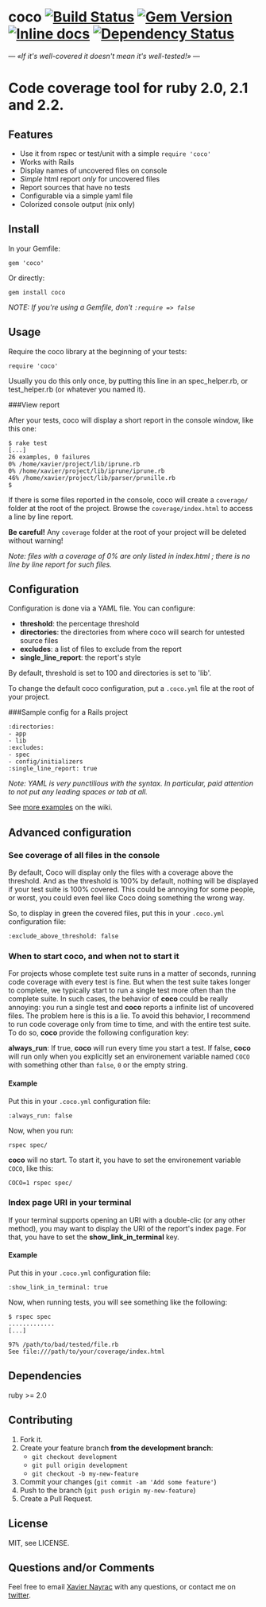 coco [![Build Status](https://travis-ci.org/lkdjiin/coco.png)](https://travis-ci.org/lkdjiin/coco) [![Gem Version](https://badge.fury.io/rb/coco.png)](http://badge.fury.io/rb/coco) [![Inline docs](http://inch-ci.org/github/lkdjiin/coco.png)](http://inch-ci.org/github/lkdjiin/coco) [![Dependency Status](https://gemnasium.com/lkdjiin/coco.svg)](https://gemnasium.com/lkdjiin/coco)
==============================

— *«If it's well-covered it doesn't mean it's well-tested!»* —

Code coverage tool for ruby 2.0, 2.1 and 2.2.
=======

Features
--------------------------------

* Use it from rspec or test/unit with a simple `require 'coco'`
* Works with Rails
* Display names of uncovered files on console
* _Simple_ html report _only_ for uncovered files
* Report sources that have no tests
* Configurable via a simple yaml file
* Colorized console output (nix only)


Install
--------------------------------

In your Gemfile:

    gem 'coco'

Or directly:

    gem install coco

*NOTE: If you're using a Gemfile, don't `:require => false`*

Usage
--------------------------------
Require the coco library at the beginning of your tests:

    require 'coco'

Usually you do this only once, by putting this line in an spec_helper.rb,
or test_helper.rb (or whatever you named it).

###View report

After your tests, coco will display a short report in the console window, like this one:

    $ rake test
    [...]
    26 examples, 0 failures
    0% /home/xavier/project/lib/iprune.rb
    0% /home/xavier/project/lib/iprune/iprune.rb
    46% /home/xavier/project/lib/parser/prunille.rb
    $

If there is some files reported in the console, coco will create a `coverage/`
folder at the root of the project. Browse the `coverage/index.html` to access
a line by line report.

**Be careful!** Any `coverage` folder at the root of your project will be
deleted without warning!

_Note: files with a coverage of 0% are only listed in index.html ; there
is no line by line report for such files._

Configuration
----------------------------------

Configuration is done via a YAML file. You can configure:

* __threshold__: the percentage threshold
* __directories__: the directories from where coco will search for untested source files
* __excludes__: a list of files to exclude from the report
* __single_line_report__: the report's style

By default, threshold is set to 100 and directories is set to 'lib'.

To change the default coco configuration, put a `.coco.yml` file at the root of your project.


###Sample config for a Rails project

    :directories: 
    - app
    - lib
    :excludes:
    - spec
    - config/initializers
    :single_line_report: true

_Note: YAML is very punctilious with the syntax. In particular, paid attention
to not put any leading spaces or tab at all._

See [more examples](https://github.com/lkdjiin/coco/wiki) on the wiki.

Advanced configuration
---------------------------------

### See coverage of all files in the console

By default, Coco will display only the files with a coverage above the
threshold. And as the threshold is 100% by default, nothing will be
displayed if your test suite is 100% covered. This could be annoying for
some people, or worst, you could even feel like Coco doing something the
wrong way.

So, to display in green the covered files,
put this in your `.coco.yml` configuration file:

    :exclude_above_threshold: false

### When to start coco, and when not to start it
For projects whose complete test suite runs in a matter of seconds,
running code coverage with every test is fine.
But when the test suite takes longer to complete, we typically start to
run a single test more often than the complete suite. In such cases,
the behavior of **coco** could be really annoying: you run a single
test and **coco** reports a infinite list of uncovered files. The
problem here is this is a lie. To avoid this behavior, I recommend to
run code coverage only from time to time, and with the entire test
suite. To do so, **coco** provide the following configuration key:

__always_run__: If true, **coco** will run every time you start a test.
If false, **coco** will run only when you explicitly set an
environement variable named `COCO` with something other than `false`,
`0` or the empty string.

#### Example

Put this in your `.coco.yml` configuration file:

    :always_run: false

Now, when you run:

    rspec spec/

**coco** will no start. To start it, you have to set the
environement variable `COCO`, like this:

    COCO=1 rspec spec/

### Index page URI in your terminal

If your terminal supports opening an URI with a double-clic (or any
other method), you may want to display the URI of the report's index
page. For that, you have to set the __show_link_in_terminal__ key.

#### Example

Put this in your `.coco.yml` configuration file:

    :show_link_in_terminal: true

Now, when running tests, you will see something like the following:

    $ rspec spec
    .............
    [...]

    97% /path/to/bad/tested/file.rb
    See file:///path/to/your/coverage/index.html


Dependencies
--------------------------------

ruby >= 2.0


Contributing
--------------------------------

1. Fork it.
2. Create your feature branch **from the development branch**:
   - `git checkout development`
   - `git pull origin development`
   - `git checkout -b my-new-feature`
3. Commit your changes (`git commit -am 'Add some feature'`)
4. Push to the branch (`git push origin my-new-feature`)
5. Create a Pull Request.


License
--------------------------------
MIT, see LICENSE.


Questions and/or Comments
--------------------------------

Feel free to email [Xavier Nayrac](mailto:xavier.nayrac@gmail.com)
with any questions, or contact me on [twitter](https://twitter.com/lkdjiin).


